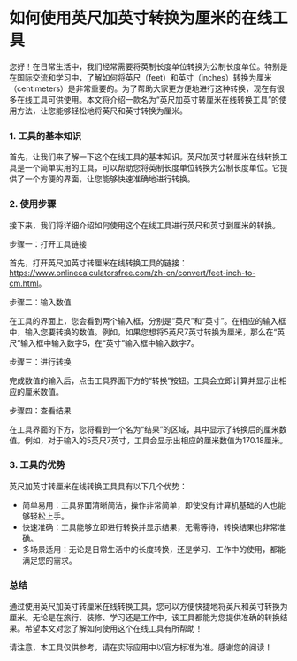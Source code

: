 如何使用英尺加英寸转换为厘米的在线工具
===================

您好！在日常生活中，我们经常需要将英制长度单位转换为公制长度单位。特别是在国际交流和学习中，了解如何将英尺（feet）和英寸（inches）转换为厘米（centimeters）是非常重要的。为了帮助大家更方便地进行这种转换，现在有很多在线工具可供使用。本文将介绍一款名为“英尺加英寸转厘米在线转换工具”的使用方法，让您能够轻松地将英尺和英寸转换为厘米。

### 1. 工具的基本知识

首先，让我们来了解一下这个在线工具的基本知识。英尺加英寸转厘米在线转换工具是一个简单实用的工具，可以帮助您将英制长度单位转换为公制长度单位。它提供了一个方便的界面，让您能够快速准确地进行转换。

### 2. 使用步骤

接下来，我们将详细介绍如何使用这个在线工具进行英尺和英寸到厘米的转换。

步骤一：打开工具链接

首先，打开英尺加英寸转厘米在线转换工具的链接：<https://www.onlinecalculatorsfree.com/zh-cn/convert/feet-inch-to-cm.html>。

步骤二：输入数值

在工具的界面上，您会看到两个输入框，分别是“英尺”和“英寸”。在相应的输入框中，输入您要转换的数值。例如，如果您想将5英尺7英寸转换为厘米，那么在“英尺”输入框中输入数字5，在“英寸”输入框中输入数字7。

步骤三：进行转换

完成数值的输入后，点击工具界面下方的“转换”按钮。工具会立即计算并显示出相应的厘米数值。

步骤四：查看结果

在工具界面的下方，您将看到一个名为“结果”的区域，其中显示了转换后的厘米数值。例如，对于输入的5英尺7英寸，工具会显示出相应的厘米数值为170.18厘米。

### 3. 工具的优势

英尺加英寸转厘米在线转换工具具有以下几个优势：

- 简单易用：工具界面清晰简洁，操作非常简单，即使没有计算机基础的人也能够轻松上手。
- 快速准确：工具能够立即进行转换并显示结果，无需等待，转换结果也非常准确。
- 多场景适用：无论是日常生活中的长度转换，还是学习、工作中的使用，都能满足您的需求。

### 总结

通过使用英尺加英寸转厘米在线转换工具，您可以方便快捷地将英尺和英寸转换为厘米。无论是在旅行、装修、学习还是工作中，该工具都能为您提供准确的转换结果。希望本文对您了解如何使用这个在线工具有所帮助！

请注意，本工具仅供参考，请在实际应用中以官方标准为准。感谢您的阅读！